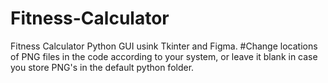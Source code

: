 # Fitness-Calculator
Fitness Calculator Python GUI usink Tkinter and Figma.
#Change locations of PNG files in the code according to your system, or leave it blank in case you store PNG's in the default python folder.
